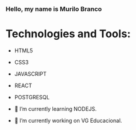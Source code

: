 ### Hello, my name is Murilo Branco
# Technologies and Tools:
- HTML5
- CSS3
- JAVASCRIPT
- REACT
- POSTGRESQL
  
- 🌱 I’m currently learning NODEJS.
- 🔭 I’m currently working on VG Educacional.
